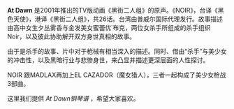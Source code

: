 

**At Dawn**
是2001年推出的TV版动画《黑街二人组》的原声。《NOIR》，台译《黑色天使》，港译《黑街二人组》，共26话。台湾由普威尔国际代理发行。故事描述由高中女生夕丛雾香与金发美女蜜蕾优˙布克，两位女杀手所组成的杀手组织
Noir，以及彼此协助解开双方身世真相的故事。

  
由于是杀手的故事、片中对于枪械有相当深入的描述。同时、借由“杀手”与美少女的冲击性，以及黑暗行业与悲惨身世，来凸显并描述更深层面的人性探讨。

  
NOIR 跟MADLAX再加上EL CAZADOR（魔女猎人），三者一起构成了美少女枪战3部曲。

  
这里我们提供 _At Dawn钢琴谱_ ，希望大家喜欢。

